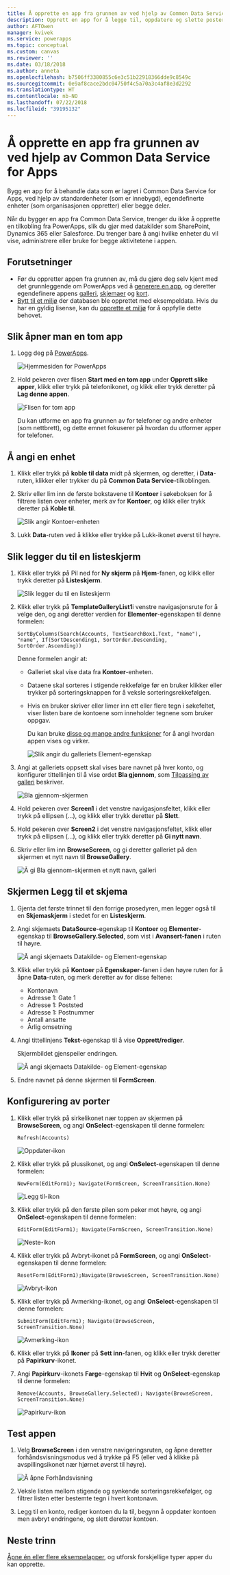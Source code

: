 ```yaml
---
title: Å opprette en app fra grunnen av ved hjelp av Common Data Service for Apps | Microsoft Docs
description: Opprett en app for å legge til, oppdatere og slette poster.
author: AFTOwen
manager: kvivek
ms.service: powerapps
ms.topic: conceptual
ms.custom: canvas
ms.reviewer: ''
ms.date: 03/18/2018
ms.author: anneta
ms.openlocfilehash: b7506ff3380855c6e3c51b22918366dde9c8549c
ms.sourcegitcommit: 0e9af8cace2bdc04750f4c5a70a3c4af8e3d2292
ms.translationtype: HT
ms.contentlocale: nb-NO
ms.lasthandoff: 07/22/2018
ms.locfileid: "39195132"
---
```

# <a name="create-an-app-from-scratch-using-common-data-service-for-apps"></a>Å opprette en app fra grunnen av ved hjelp av Common Data Service for Apps

Bygg en app for å behandle data som er lagret i Common Data Service for Apps, ved hjelp av standardenheter (som er innebygd), egendefinerte enheter (som organisasjonen oppretter) eller begge deler.

Når du bygger en app fra Common Data Service, trenger du ikke å opprette en tilkobling fra PowerApps, slik du gjør med datakilder som SharePoint, Dynamics 365 eller Salesforce. Du trenger bare å angi hvilke enheter du vil vise, administrere eller bruke for begge aktivitetene i appen.

## <a name="prerequisites"></a>Forutsetninger

- Før du oppretter appen fra grunnen av, må du gjøre deg selv kjent med det grunnleggende om PowerApps ved å [generere en app](data-platform-create-app.md), og deretter egendefinere appens [galleri](customize-layout-sharepoint.md), [skjemaer](customize-forms-sharepoint.md) og [kort](customize-card.md).
- [Bytt til et miljø](working-with-environments.md) der databasen ble opprettet med eksempeldata. Hvis du har en gyldig lisense, kan du [opprette et miljø](../../administrator/create-environment.md) for å oppfylle dette behovet.

## <a name="open-a-blank-app"></a>Slik åpner man en tom app

1. Logg deg på [PowerApps](http://web.powerapps.com?utm_source=padocs&utm_medium=linkinadoc&utm_campaign=referralsfromdoc).

    ![Hjemmesiden for PowerApps](./media/data-platform-create-app-scratch/sign-in.png)

1. Hold pekeren over flisen **Start med en tom app** under **Opprett slike apper**, klikk eller trykk på telefonikonet, og klikk eller trykk deretter på **Lag denne appen**.

    ![Flisen for tom app](./media/data-platform-create-app-scratch/blank-app.png)

    Du kan utforme en app fra grunnen av for telefoner og andre enheter (som nettbrett), og dette emnet fokuserer på hvordan du utformer apper for telefoner.

## <a name="specify-an-entity"></a>Å angi en enhet

1. Klikk eller trykk på **koble til data** midt på skjermen, og deretter, i **Data**-ruten, klikker eller trykker du på **Common Data Service**-tilkoblingen.

1. Skriv eller lim inn de første bokstavene til **Kontoer** i søkeboksen for å filtrere listen over enheter, merk av for **Kontoer**, og klikk eller trykk deretter på **Koble til**.

    ![Slik angir Kontoer-enheten](./media/data-platform-create-app-scratch/cds-connect.png)

1. Lukk **Data**-ruten ved å klikke eller trykke på Lukk-ikonet øverst til høyre.

## <a name="add-a-list-screen"></a>Slik legger du til en listeskjerm

1. Klikk eller trykk på Pil ned for **Ny skjerm** på **Hjem**-fanen, og klikk eller trykk deretter på **Listeskjerm**.

    ![Slik legger du til en listeskjerm](./media/data-platform-create-app-scratch/list-screen.png)

1. Klikk eller trykk på **TemplateGalleryList1**i venstre navigasjonsrute for å velge den, og angi deretter verdien for **Elementer**-egenskapen til denne formelen:

    `SortByColumns(Search(Accounts, TextSearchBox1.Text, "name"), "name", If(SortDescending1, SortOrder.Descending, SortOrder.Ascending))`

    Denne formelen angir at:

   - Galleriet skal vise data fra **Kontoer**-enheten.
   - Dataene skal sorteres i stigende rekkefølge før en bruker klikker eller trykker på sorteringsknappen for å veksle sorteringsrekkefølgen.
   - Hvis en bruker skriver eller limer inn ett eller flere tegn i søkefeltet, viser listen bare de kontoene som inneholder tegnene som bruker oppgav.

     Du kan bruke [disse og mange andre funksjoner](formula-reference.md) for å angi hvordan appen vises og virker.

     ![Slik angir du galleriets Element-egenskap](./media/data-platform-create-app-scratch/gallery-items.png)

1. Angi at galleriets oppsett skal vises bare navnet på hver konto, og konfigurer tittellinjen til å vise ordet **Bla gjennom**, som [Tilpassing av galleri](customize-layout-sharepoint.md) beskriver.

    ![Bla gjennom-skjermen](./media/data-platform-create-app-scratch/final-browse.png)

1. Hold pekeren over **Screen1** i det venstre navigasjonsfeltet, klikk eller trykk på ellipsen (...), og klikk eller trykk deretter på **Slett**.

1. Hold pekeren over **Screen2** i det venstre navigasjonsfeltet, klikk eller trykk på ellipsen (...), og klikk eller trykk deretter på **Gi nytt navn**.

1. Skriv eller lim inn **BrowseScreen**, og gi deretter galleriet på den skjermen et nytt navn til **BrowseGallery**.

    ![Å gi Bla gjennom-skjermen et nytt navn, galleri](./media/data-platform-create-app-scratch/rename-browse.png)

## <a name="add-a-form-screen"></a>Skjermen Legg til et skjema

1. Gjenta det første trinnet til den forrige prosedyren, men legger også til en **Skjemaskjerm** i stedet for en **Listeskjerm**.

1. Angi skjemaets **DataSource**-egenskap til **Kontoer** og **Elementer**-egenskap til **BrowseGallery.Selected**, som vist i **Avansert-fanen** i ruten til høyre.

    ![Å angi skjemaets Datakilde- og Element-egenskap](./media/data-platform-create-app-scratch/form-datasource.png)

1. Klikk eller trykk på **Kontoer** på **Egenskaper**-fanen i den høyre ruten for å åpne **Data**-ruten, og merk deretter av for disse feltene:

    - Kontonavn
    - Adresse 1: Gate 1
    - Adresse 1: Poststed
    - Adresse 1: Postnummer
    - Antall ansatte
    - Årlig omsetning

1. Angi tittellinjens **Tekst**-egenskap til å vise **Opprett/rediger**.

    Skjermbildet gjenspeiler endringen.

    ![Å angi skjemaets Datakilde- og Element-egenskap](./media/data-platform-create-app-scratch/field-list.png)

1. Endre navnet på denne skjermen til **FormScreen**.

## <a name="configure-icons"></a>Konfigurering av porter

1. Klikk eller trykk på sirkelikonet nær toppen av skjermen på **BrowseScreen**, og angi **OnSelect**-egenskapen til denne formelen:

    `Refresh(Accounts)`

    ![Oppdater-ikon](./media/data-platform-create-app-scratch/refresh-icon.png)

1. Klikk eller trykk på plussikonet, og angi **OnSelect**-egenskapen til denne formelen:

    `NewForm(EditForm1); Navigate(FormScreen, ScreenTransition.None)`

    ![Legg til-ikon](./media/data-platform-create-app-scratch/plus-icon.png)

1. Klikk eller trykk på den første pilen som peker mot høyre, og angi **OnSelect**-egenskapen til denne formelen:

    `EditForm(EditForm1); Navigate(FormScreen, ScreenTransition.None)`

    ![Neste-ikon](./media/data-platform-create-app-scratch/next-icon.png)

1. Klikk eller trykk på Avbryt-ikonet på **FormScreen**, og angi **OnSelect**-egenskapen til denne formelen:

    `ResetForm(EditForm1);Navigate(BrowseScreen, ScreenTransition.None)`

    ![Avbryt-ikon](./media/data-platform-create-app-scratch/cancel-icon.png)

1. Klikk eller trykk på Avmerking-ikonet, og angi **OnSelect**-egenskapen til denne formelen:

    `SubmitForm(EditForm1); Navigate(BrowseScreen, ScreenTransition.None)`

    ![Avmerking-ikon](./media/data-platform-create-app-scratch/checkmark-icon.png)

1. Klikk eller trykk på **Ikoner** på **Sett inn**-fanen, og klikk eller trykk deretter på **Papirkurv**-ikonet.

1. Angi **Papirkurv**-ikonets **Farge**-egenskap til **Hvit** og **OnSelect**-egenskap til denne formelen:

    `Remove(Accounts, BrowseGallery.Selected); Navigate(BrowseScreen, ScreenTransition.None)`

    ![Papirkurv-ikon](./media/data-platform-create-app-scratch/trash-icon.png)

## <a name="test-the-app"></a>Test appen

1. Velg **BrowseScreen** i den venstre navigeringsruten, og åpne deretter forhåndsvisningsmodus ved å trykke på F5 (eller ved å klikke på avspillingsikonet nær hjørnet øverst til høyre).

    ![Å åpne Forhåndsvisning](./media/data-platform-create-app-scratch/open-preview.png)

1. Veksle listen mellom stigende og synkende sorteringsrekkefølger, og filtrer listen etter bestemte tegn i hvert kontonavn.

1. Legg til en konto, rediger kontoen du la til, begynn å oppdater kontoen men avbryt endringene, og slett deretter kontoen.

## <a name="next-steps"></a>Neste trinn

[Åpne én eller flere eksempelapper](open-and-run-a-sample-app.md), og utforsk forskjellige typer apper du kan opprette.